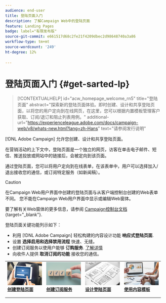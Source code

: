 ```yaml
---
audience: end-user
title: 登陆页面入门
description: 了解Campaign Web中的登陆页面
feature: Landing Pages
badge: label="有限发布版"
source-git-commit: e661517d68c2fe21f4209dbec2d98648740a3a86
workflow-type: tm+mt
source-wordcount: '249'
ht-degree: 12%

---
```


# 登陆页面入门 {#get-sarted-lp}

>[!CONTEXTUALHELP]
>id="acw_homepage_welcome_rn5"
>title="登陆页面"
>abstract="探索新的登陆页面体验。即时创建、设计和共享登陆页面，以将您的用户定向到在线网页，在这里，您可以根据内置模板管理客户获取、订阅/退订和阻止列表用例。"
>additional-url="https://experienceleague.adobe.com/docs/campaign-web/v8/whats-new.html?lang=zh-Hans" text="请参阅发行说明"

[!DNL Adobe Campaign] 允许您创建、设计和共享登陆页面。

在营销活动的上下文中，登陆页面是一个独立的网页，访客在单击电子邮件、短信、推送投放或网站中的链接后，会被定向到该页面。

通过登陆页面，您可以将用户定向到在线表单，在该表单中，用户可以选择加入/退出接收您的通信，或订阅特定服务（如新闻稿）。

>[!CAUTION]
>
>在Campaign Web用户界面中创建的登陆页面与从客户端控制台创建的Web表单不同。 您不能在Campaign Web用户界面中显示或编辑Web窗体。
>
>要了解有关Web窗体的更多信息，请参阅 [Campaign控制台文档](https://experienceleague.adobe.com/docs/campaign/campaign-v8/content/webapps.html){target="_blank"}.

登陆页面关键功能列示如下：

* 利用 [!DNL Adobe Campaign] 轻松构建的内容设计功能 **响应式登陆页面**.
* 设置 **选择启用和选择禁用流程** 快速、无缝。
* 创建订阅服务以使用户能够 **订购服务**. [了解详情](../audience/manage-services.md)
* 向收件人提供 **取消订阅的功能** 接收您的通信。
  <!--Send a **confirmation email** upon opt-in or opt-out.-->

<table style="table-layout:fixed"><tr style="border: 0;">
<td>
<a href="create-lp.md">
<img alt="潜在客户" src="../assets/do-not-localize/lp-subscription.jpeg">
</a>
<div><a href="create-lp.md"><strong>创建登陆页面</strong>
</div>
<p>
</td>
<td>
<a href="../audience/manage-services.md">
<img alt="不常见" src="../assets/do-not-localize/lp-list.jpg">
</a>
<div>
<a href="../audience/manage-services.md"><strong>创建订阅服务</strong></a>
</div>
<p></td>
<td>
<a href="lp-content.md">
<img alt="验证" src="../assets/do-not-localize/lp-design.jpg">
</a>
<div>
<a href="lp-content.md"><strong>设计登陆页面</strong></a>
</div>
<p>
</td>
<td>
<a href="lp-templates.md">
<img alt="验证" src="../assets/do-not-localize/lp-reporting.jpg">
</a>
<div>
<a href="lp-templates.md"><strong>使用内容模板</strong></a>
</div>
<p>
</td>
</tr></table>
